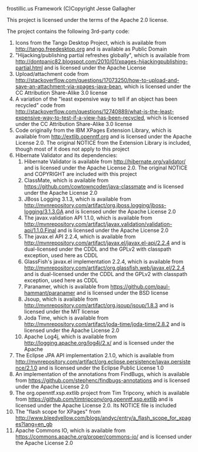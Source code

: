 frostillic.us Framework
(C)Copyright Jesse Gallagher

This project is licensed under the terms of the Apache 2.0 license.

The project contains the following 3rd-party code:

1. Icons from the Tango Desktop Project, which is available from http://tango.freedesktop.org and is available as Public Domain
2. "Hijacking/publishing partial refreshes globally", which is available from http://dontpanic82.blogspot.com/2010/01/xpages-hijackingpublishing-partial.html and is licensed under the Apache License
3. Upload/attachment code from http://stackoverflow.com/questions/17073250/how-to-upload-and-save-an-attachment-via-xpages-java-bean, which is licensed under the CC Attribution Share-Alike 3.0 license
4. A variation of the "least expensive way to tell if an object has been recycled" code from http://stackoverflow.com/questions/12740889/what-is-the-least-expensive-way-to-test-if-a-view-has-been-recycled, which is licensed under the CC Attribution Share-Alike 3.0 license
5. Code originally from the IBM XPages Extension Library, which is available from http://extlib.openntf.org and is licensed under the Apache License 2.0. The original NOTICE from the Extension Library is included, though most of it does not apply to this project
6. Hibernate Validator and its dependencies:
	1. Hibernate Validator is available from http://hibernate.org/validator/ and is licensed under the Apache License 2.0. The original NOTICE and COPYRIGHT are included with this project
	2. ClassMate, which is available from https://github.com/cowtowncoder/java-classmate and is licensed under the Apache License 2.0
	3. JBoss Logging 3.1.3, which is available from http://mvnrepository.com/artifact/org.jboss.logging/jboss-logging/3.1.3.GA and is licensed under the Apache License 2.0
	4. The javax.validation API 1.1.0, which is available from http://mvnrepository.com/artifact/javax.validation/validation-api/1.1.0.Final and is licensed under the Apache License 2.0
	5. The javax.el API 2.2.4, which is available from http://mvnrepository.com/artifact/javax.el/javax.el-api/2.2.4 and is dual-licensed under the CDDL and the GPLv2 with classpath exception, used here as CDDL
	6. GlassFish's javax.el implementation 2.2.4, which is available from http://mvnrepository.com/artifact/org.glassfish.web/javax.el/2.2.4 and is dual-licensed under the CDDL and the GPLv2 with classpath exception, used here as CDDL
	7. Paranamer, which is available from https://github.com/paul-hammant/paranamer and is licensed under the BSD license
	8. Jsoup, which is available from http://mvnrepository.com/artifact/org.jsoup/jsoup/1.8.3 and is licensed under the MIT license
	9. Joda Time, which is available from http://mvnrepository.com/artifact/joda-time/joda-time/2.8.2 and is licensed under the Apache License 2.0
	10. Apache Log4j, which is available from http://logging.apache.org/log4j/2.x/ and is licensed under the Apache 
7. The Eclipse JPA API implementation 2.1.0, which is available from http://mvnrepository.com/artifact/org.eclipse.persistence/javax.persistence/2.1.0 and is licensed under the Eclipse Public License 1.0
8. An implementation of the annotations from FindBugs, which is available from https://github.com/stephenc/findbugs-annotations and is licensed under the Apache License 2.0
9. The org.openntf.xsp.extlib project from Tim Tripcony, which is available from https://github.com/timtripcony/org.openntf.xsp.extlib and is licensed under the Apache License 2.0. Its NOTICE file is included
10. The "flash scope for XPages" from http://www.bleedyellow.com/blogs/andyc/entry/a_flash_scope_for_xpages?lang=en_gb
11. Apache Commons IO, which is available from https://commons.apache.org/proper/commons-io/ and is licensed under the Apache License 2.0

